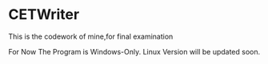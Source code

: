 # CETWriter

This is the codework of mine,for final examination

For Now The Program is Windows-Only. Linux Version will be updated soon.
